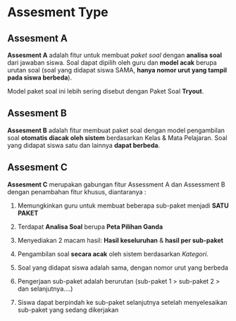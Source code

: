 # Assesment Type

## Assesment A
**Assesment A** adalah fitur untuk membuat _paket soal_ dengan **analisa soal** dari jawaban siswa. Soal dapat dipilih oleh guru dan **model acak** berupa urutan soal (soal yang didapat siswa SAMA, **hanya nomor urut yang tampil pada siswa berbeda**).

Model paket soal ini lebih sering disebut dengan Paket Soal **Tryout**.


## Assesment B
**Assesment B** adalah fitur membuat paket soal dengan model pengambilan soal **otomatis diacak oleh sistem** berdasarkan Kelas & Mata Pelajaran. Soal yang didapat siswa satu dan lainnya **dapat berbeda**.

## Assesment C
**Assesment C** merupakan gabungan fitur Assessment A dan Assessment B dengan penambahan fitur khusus, diantaranya :

1. Memungkinkan guru untuk membuat beberapa sub-paket menjadi **SATU PAKET**

2. Terdapat **Analisa Soal** berupa **Peta Pilihan Ganda**

3. Menyediakan 2 macam hasil: **Hasil keseluruhan** & **hasil per sub-paket**

4. Pengambilan soal **secara acak** oleh sistem berdasarkan _Kategori_.

5. Soal yang didapat siswa adalah sama, dengan nomor urut yang berbeda

6. Pengerjaan sub-paket adalah berurutan (sub-paket 1 > sub-paket 2 > dan selanjutnya....)

7. Siswa dapat berpindah ke sub-paket selanjutnya setelah menyelesaikan sub-paket yang sedang dikerjakan
